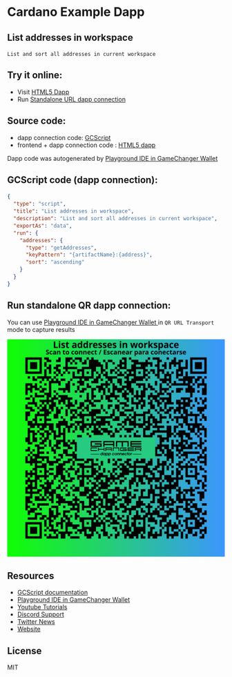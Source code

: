 
# Cardano Example Dapp

## **List addresses in workspace**

    List and sort all addresses in current workspace


## Try it online: 

-  Visit [HTML5 Dapp](https://raw.githubusercontent.com/GameChangerFinance/gamechanger.wallet/main/examples/List%20addresses%20in%20workspace.html)
-  Run [Standalone URL dapp connection](https://beta-wallet.gamechanger.finance/api/2/run/1-H4sIAAAAAAAAA1WOQQrDMAwEv2J07gtyy72UfkHYahBJHSMptMH475VpCOQmLTPSVrC9EAygUbgY3MDYlh7cWS1gSkKqpIFz-Kwya8FITiX6C7zmk80p6Co-LMtVjJsIZbscoG9xdlS3Exp6IpufqnCafTnKTWTjGd9gpv2JZiT9d0UxfmG0B76pDfXwm3O9jROokXLiPEFr7QfgP4F_8QAAAA)

## Source code:

- dapp connection code: [GCScript](https://github.com/GameChangerFinance/gamechanger.wallet/blob/main/examples/List%20addresses%20in%20workspace.gcscript)
- frontend + dapp connection code : [HTML5 dapp](https://github.com/GameChangerFinance/gamechanger.wallet/blob/main/examples/List%20addresses%20in%20workspace.html)

Dapp code was autogenerated by [Playground IDE in GameChanger Wallet ](https://beta-wallet.gamechanger.finance/playground)

## GCScript code (dapp connection):
```json
{
  "type": "script",
  "title": "List addresses in workspace",
  "description": "List and sort all addresses in current workspace",
  "exportAs": "data",
  "run": {
    "addresses": {
      "type": "getAddresses",
      "keyPattern": "{artifactName}:{address}",
      "sort": "ascending"
    }
  }
}
```

## Run standalone QR dapp connection: 

You can use [Playground IDE in GameChanger Wallet ](https://beta-wallet.gamechanger.finance/playground) in `QR URL Transport` mode to capture results

[![QR URL Transport](https://raw.githubusercontent.com/GameChangerFinance/gamechanger.wallet/main/examples/List%20addresses%20in%20workspace.png)](https://beta-wallet.gamechanger.finance/api/2/run/1-H4sIAAAAAAAAA1WOQQrDMAwEv2J07gtyy72UfkHYahBJHSMptMH475VpCOQmLTPSVrC9EAygUbgY3MDYlh7cWS1gSkKqpIFz-Kwya8FITiX6C7zmk80p6Co-LMtVjJsIZbscoG9xdlS3Exp6IpufqnCafTnKTWTjGd9gpv2JZiT9d0UxfmG0B76pDfXwm3O9jROokXLiPEFr7QfgP4F_8QAAAA)

## Resources
- [GCScript documentation](https://beta-wallet.gamechanger.finance/doc/api/v2/api.html)
- [Playground IDE in GameChanger Wallet ](https://beta-wallet.gamechanger.finance/playground)
- [Youtube Tutorials](https://www.youtube.com/@gamechanger.finance)
- [Discord Support](https://discord.gg/vpbfyRaDKG)
- [Twitter News](https://twitter.com/GameChangerOk)
- [Website](https://gamechanger.finance)

## License
MIT 
    
